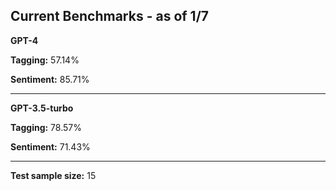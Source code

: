 ## Current Benchmarks - as of 1/7

**GPT-4**

**Tagging:** 57.14%

**Sentiment:** 85.71%

----
**GPT-3.5-turbo**

**Tagging:** 78.57%

**Sentiment:** 71.43%

----
**Test sample size:** 15
